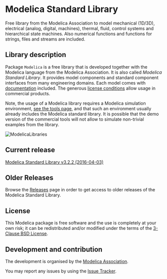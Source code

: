 # Modelica Standard Library

Free library from the Modelica Association to model mechanical (1D/3D), electrical (analog, digital, machines), thermal, fluid, control systems and hierarchical state machines. Also numerical functions and functions for strings, files and streams are included.

## Library description

Package `Modelica` is a free library that is developed together with the Modelica language from the Modelica Association. It is also called *Modelica Standard Library*. It provides model components and standard component interfaces from many engineering domains. Each model comes with [documentation](https://modelica.github.io/Modelica/) included. The generous [license conditions](LICENSE) allow usage in commercial products.

Note, the usage of a Modelica library requires a Modelica simulation environment, [see the tools page](https://www.modelica.org/tools/), and that such an environment usually already includes the Modelica standard library. It is possible that the demo version of the commercial tools will not allow to simulate non-trivial examples from the library.

![ModelicaLibraries](Modelica/Resources/Images/UsersGuide/ModelicaLibraries.png)


## Current release

[Modelica Standard Library v3.2.2 (2016-04-03)](../../releases/tag/v3.2.2)

## Older Releases

Browse the [Releases](../../releases) page in order to get access to older releases of the Modelica Standard Library.

## License

This Modelica package is free software and the use is completely at your own risk;
it can be redistributed and/or modified under the terms of the [3-Clause BSD License](LICENSE).

## Development and contribution
The development is organised by the [Modelica Association](https://www.modelica.org/association).

You may report any issues by using the [Issue Tracker](../../issues).
